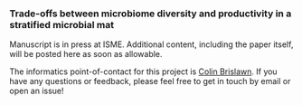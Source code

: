 ### Trade-offs between microbiome diversity and productivity in a stratified microbial mat

Manuscript is in press at ISME. Additional content, including the paper itself, will be posted here as soon as allowable.

The informatics point-of-contact for this project is [Colin Brislawn](https://www.github.com/colinbrislawn).
If you have any questions or feedback, please feel free to get in touch by email or open an issue!

